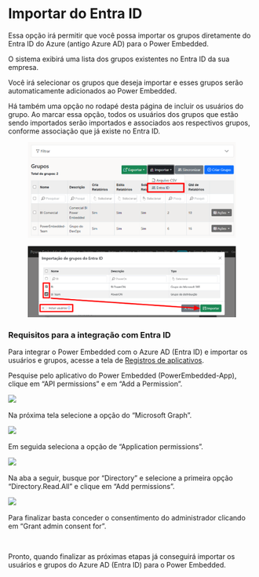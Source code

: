 # Importar do Entra ID

Essa opção irá permitir que você possa importar os grupos diretamente do Entra ID do Azure (antigo Azure AD) para o Power Embedded.

O sistema exibirá uma lista dos grupos existentes no Entra ID da sua empresa.

Você irá selecionar os grupos que deseja importar e esses grupos serão automaticamente adicionados ao Power Embedded.

Há também uma opção no rodapé desta página de incluir os usuários do grupo. Ao marcar essa opção, todos os usuários dos grupos que estão sendo importados serão importados e associados aos respectivos grupos, conforme associação que já existe no Entra ID.

<figure><img src="../../.gitbook/assets/image (249).png" alt=""><figcaption></figcaption></figure>

<figure><img src="../../.gitbook/assets/image (251).png" alt=""><figcaption></figcaption></figure>



### Requisitos para a integração com Entra ID

Para integrar o Power Embedded com o Azure AD (Entra ID) e importar os usuários e grupos, acesse a tela de [Registros de aplicativos](https://portal.azure.com/#view/Microsoft\_AAD\_IAM/ActiveDirectoryMenuBlade/\~/RegisteredApps).

Pesquise pelo aplicativo do Power Embedded (PowerEmbedded-App), clique em “API permissions” e em “Add a Permission”.

![](https://powerembedded.com.br/wp-content/uploads/2024/07/Permissoes-de-APIS.png)

Na próxima tela selecione a opção do “Microsoft Graph”.

![](https://powerembedded.com.br/wp-content/uploads/2024/07/Permissoes-aplicativo.png)

Em seguida seleciona a opção de “Application permissions”.

![](https://powerembedded.com.br/wp-content/uploads/2024/07/Microsoft-Graph.png)

Na aba a seguir, busque por “Directory” e selecione a primeira opção “Directory.Read.All” e clique em “Add permissions”.

![](https://powerembedded.com.br/wp-content/uploads/2024/07/Directory-1.png)

Para finalizar basta conceder o consentimento do administrador clicando em “Grant admin consent for”.

<figure><img src="https://powerembedded.com.br/wp-content/uploads/2024/07/Conssentimento-admin.png" alt=""><figcaption></figcaption></figure>

Pronto, quando finalizar as próximas etapas já conseguirá importar os usuários e grupos do Azure AD (Entra ID) para o Power Embedded.
